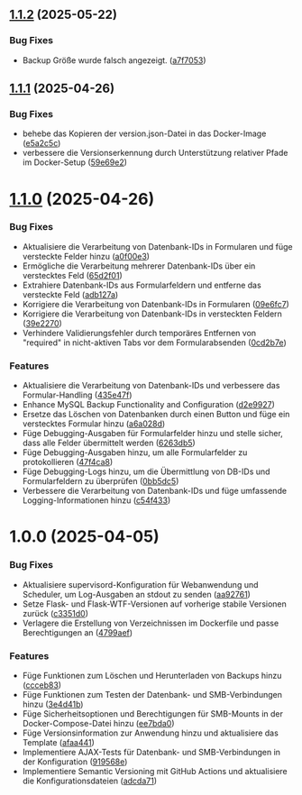 ## [1.1.2](https://github.com/meddatzk/mysql-backup/compare/v1.1.1...v1.1.2) (2025-05-22)


### Bug Fixes

* Backup Größe wurde falsch angezeigt. ([a7f7053](https://github.com/meddatzk/mysql-backup/commit/a7f70534694f5fc157c48e78507a754eabe57bf9))

## [1.1.1](https://github.com/meddatzk/mysql-backup/compare/v1.1.0...v1.1.1) (2025-04-26)


### Bug Fixes

* behebe das Kopieren der version.json-Datei in das Docker-Image ([e5a2c5c](https://github.com/meddatzk/mysql-backup/commit/e5a2c5cb6cdad956c3f2f01bd83715046c4b4f9f))
* verbessere die Versionserkennung durch Unterstützung relativer Pfade im Docker-Setup ([59e69e2](https://github.com/meddatzk/mysql-backup/commit/59e69e2ec72abf6f13c07888dfdd82812494a16a))

# [1.1.0](https://github.com/meddatzk/mysql-backup/compare/v1.0.0...v1.1.0) (2025-04-26)


### Bug Fixes

* Aktualisiere die Verarbeitung von Datenbank-IDs in Formularen und füge versteckte Felder hinzu ([a0f00e3](https://github.com/meddatzk/mysql-backup/commit/a0f00e366f635bb9442927def24c9f2d73926ee5))
* Ermögliche die Verarbeitung mehrerer Datenbank-IDs über ein verstecktes Feld ([65d2f01](https://github.com/meddatzk/mysql-backup/commit/65d2f01f66b69fd621576b0f4a23f9b6ccfb5b90))
* Extrahiere Datenbank-IDs aus Formularfeldern und entferne das versteckte Feld ([adb127a](https://github.com/meddatzk/mysql-backup/commit/adb127a30943c52d17f2695cdcbf595557fcc1d9))
* Korrigiere die Verarbeitung von Datenbank-IDs in Formularen ([09e6fc7](https://github.com/meddatzk/mysql-backup/commit/09e6fc7a7c17fea5d4faa0ceda188f00e31db67c))
* Korrigiere die Verarbeitung von Datenbank-IDs in versteckten Feldern ([39e2270](https://github.com/meddatzk/mysql-backup/commit/39e227032b6bc5a99b16c2770ece7ab8699e194c))
* Verhindere Validierungsfehler durch temporäres Entfernen von "required" in nicht-aktiven Tabs vor dem Formularabsenden ([0cd2b7e](https://github.com/meddatzk/mysql-backup/commit/0cd2b7e319412a3e1aeed62792701ed7eabedee1))


### Features

* Aktualisiere die Verarbeitung von Datenbank-IDs und verbessere das Formular-Handling ([435e47f](https://github.com/meddatzk/mysql-backup/commit/435e47f7d4447129ea36c21bc6a9ac1177172b5c))
* Enhance MySQL Backup Functionality and Configuration ([d2e9927](https://github.com/meddatzk/mysql-backup/commit/d2e99275d305a654d01760df3641768224f0fc92))
* Ersetze das Löschen von Datenbanken durch einen Button und füge ein verstecktes Formular hinzu ([a6a028d](https://github.com/meddatzk/mysql-backup/commit/a6a028dd3630475a2ebebfc9597b3d9b7357b4b9))
* Füge Debugging-Ausgaben für Formularfelder hinzu und stelle sicher, dass alle Felder übermittelt werden ([6263db5](https://github.com/meddatzk/mysql-backup/commit/6263db50b2758d93a3db2376ce2f8d4e6f5edd6b))
* Füge Debugging-Ausgaben hinzu, um alle Formularfelder zu protokollieren ([47f4ca8](https://github.com/meddatzk/mysql-backup/commit/47f4ca83b25a183bbb68cc9abf4366c9446c6ccd))
* Füge Debugging-Logs hinzu, um die Übermittlung von DB-IDs und Formularfeldern zu überprüfen ([0bb5dc5](https://github.com/meddatzk/mysql-backup/commit/0bb5dc56164f6ede74faf01f80ad7445743854c2))
* Verbessere die Verarbeitung von Datenbank-IDs und füge umfassende Logging-Informationen hinzu ([c54f433](https://github.com/meddatzk/mysql-backup/commit/c54f433ec0c0a45ba552dff86af53bd9a5c0c388))

# 1.0.0 (2025-04-05)


### Bug Fixes

* Aktualisiere supervisord-Konfiguration für Webanwendung und Scheduler, um Log-Ausgaben an stdout zu senden ([aa92761](https://github.com/meddatzk/mysql-backup/commit/aa9276174a625a42b99338f8fc29438975370ca3))
* Setze Flask- und Flask-WTF-Versionen auf vorherige stabile Versionen zurück ([c3351d0](https://github.com/meddatzk/mysql-backup/commit/c3351d0b3888cc622f5c321e72e3fc55ed1840ff))
* Verlagere die Erstellung von Verzeichnissen im Dockerfile und passe Berechtigungen an ([4799aef](https://github.com/meddatzk/mysql-backup/commit/4799aef686d13f54aa58ee89da727052df7cba04))


### Features

* Füge Funktionen zum Löschen und Herunterladen von Backups hinzu ([ccceb83](https://github.com/meddatzk/mysql-backup/commit/ccceb83510f66f46c90156c25866787350c5d41d))
* Füge Funktionen zum Testen der Datenbank- und SMB-Verbindungen hinzu ([3e4d41b](https://github.com/meddatzk/mysql-backup/commit/3e4d41bcb863ac1819c118a55cc5fa1e7ce3ca8a))
* Füge Sicherheitsoptionen und Berechtigungen für SMB-Mounts in der Docker-Compose-Datei hinzu ([ee7bda0](https://github.com/meddatzk/mysql-backup/commit/ee7bda012eb419fed06a61131ecb1322c46199f5))
* Füge Versionsinformation zur Anwendung hinzu und aktualisiere das Template ([afaa441](https://github.com/meddatzk/mysql-backup/commit/afaa441b31451f3fc04064a6d5255cdc2c65b653))
* Implementiere AJAX-Tests für Datenbank- und SMB-Verbindungen in der Konfiguration ([919568e](https://github.com/meddatzk/mysql-backup/commit/919568efe28789569c69ccf9dff185d1fcdfe5f8))
* Implementiere Semantic Versioning mit GitHub Actions und aktualisiere die Konfigurationsdateien ([adcda71](https://github.com/meddatzk/mysql-backup/commit/adcda71e93f730e4ed1fd2d9d74c626c036e8c30))
